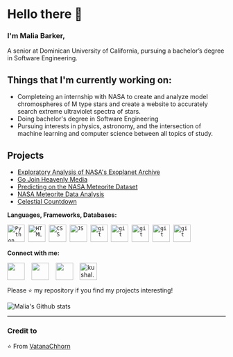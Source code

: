 # Hello there 👋 

### I'm Malia Barker, 

A senior at Dominican University of California, pursuing a bachelor’s degree in Software Engineering.

## Things that I'm currently working on: 
* Completeing an internship with NASA to create and analyze model chromospheres of M type stars and create a website to accurately search extreme ultraviolet spectra of stars.
* Doing bachelor's degree in Software Engineering
* Pursuing interests in physics, astronomy, and the intersection of machine learning and computer science between all topics of study. 

## Projects
* [Exploratory Analysis of NASA's Exoplanet Archive](https://medium.com/@maliarosebarker/an-exploratory-analysis-of-nasas-exoplanet-archive-f1ea533c8e51)
* [Go Join Heavenly Media](https://gjhm.herokuapp.com/)
* [Predicting on the NASA Meteorite Dataset](https://www.kaggle.com/code/maliabarker/predicting-on-the-nasa-meteorite-dataset)
* [NASA Meteorite Data Analysis](https://www.kaggle.com/code/maliabarker/nasa-meteorite-data-analysis-and-visualization)
* [Celestial Countdown](https://celestial-countdown.herokuapp.com/)


 **Languages, Frameworks, Databases:**
<p align="left">
  <code><img src="https://cdn.jsdelivr.net/npm/simple-icons@7.9.0/icons/html5.svg" alt="Python" width="40" height="40" /></code>&nbsp;
  <code><img src="https://cdn.jsdelivr.net/npm/simple-icons@7.9.0/icons/css3.svg" alt="HTML" width="40" height="40" /></code>&nbsp;
  <code><img src="https://cdn.jsdelivr.net/npm/simple-icons@7.9.0/icons/python.svg" alt="CSS" width="40" height="40"/></code>&nbsp;
  <code><img src="https://cdn.jsdelivr.net/npm/simple-icons@7.9.0/icons/javascript.svg" alt="JS" width="40" height="40" /></code>&nbsp;
  <code><img src="https://cdn.jsdelivr.net/npm/simple-icons@7.9.0/icons/express.svg" alt="git" width="40" height="40" /></code>&nbsp;
  <code><img src="https://cdn.jsdelivr.net/npm/simple-icons@7.9.0/icons/flask.svg" alt="git" width="40" height="40" /></code>&nbsp;
  <code><img src="https://cdn.jsdelivr.net/npm/simple-icons@7.9.0/icons/sqlite.svg" alt="git" width="40" height="40" /></code>&nbsp;
  <code><img src="https://cdn.jsdelivr.net/npm/simple-icons@7.9.0/icons/mongodb.svg" alt="git" width="40" height="40" /></code>&nbsp;
  <code><img src="https://cdn.jsdelivr.net/npm/simple-icons@7.9.0/icons/git.svg" alt="git" width="40" height="40" /></code>&nbsp;
</p>

**Connect with me:**
<p align="left">
<a href="https://www.linkedin.com/in/malia-barker-00b02621a/" target="blank"><img align="center" src="https://cdn.jsdelivr.net/npm/simple-icons@7.9.0/icons/linkedin.svg" alt="" height="40" width="40" /></a> &nbsp;&nbsp;
<a href="https://github.com/maliabarker" target="blank"><img align="center" src="https://cdn.jsdelivr.net/npm/simple-icons@7.9.0/icons/github.svg" alt="" height="40" width="40" /></a> &nbsp;&nbsp;
  <a href="https://medium.com/@maliarosebarker" target="blank"><img align="center" src="https://cdn.jsdelivr.net/npm/simple-icons@7.9.0/icons/medium.svg" height="40" width="40" /></a> &nbsp;&nbsp;
   <a href="https://www.kaggle.com/maliabarker" target="blank"><img align="center" src="https://cdn.jsdelivr.net/npm/simple-icons@7.9.0/icons/kaggle.svg" alt="kushal.bhanot.98" height="40" width="40" /></a> &nbsp;&nbsp;
</p>


Please ⭐ my repository if you find my projects interesting!  

![Malia's Github stats](https://github-readme-stats.vercel.app/api?username=maliabarker&show_icons=true)

---

### Credit to 
⭐️ From [VatanaChhorn](https://github.com/Vatanachhorn)
